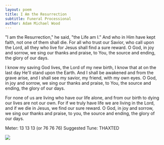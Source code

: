 ```yaml
---
layout: poem
title: I Am the Resurrection
subtitle: Funeral Processional
author: Adam Michael Wood
---
```


"I am the Resurrection," he said, "the Life am I." 
And who in Him have kept faith, not one of them shall die. 
For all who trust our Savior, who call upon the Lord,
all they who live for Jesus shall find a sure reward.
O God, in joy and sorrow, we sing our thanks and praise,
to You, the source and ending, the glory of our days.

I know my saving God lives, the Lord of my new birth,
I know that at on the last day He'll stand upon the Earth.
And I shall be awakened and from the grave arise,
and I shall see my savior, my friend, with my own eyes.
O God, in joy and sorrow, we sing our thanks and praise,
to You, the source and ending, the glory of our days.

For none of us are living who have our life alone,
and from our birth to dying our lives are not our own.
For if we truly have life we are living in the Lord,
and if we die in Jesus, we find our sure reward.
O God, in joy and sorrow, we sing our thanks and praise,
to you, the source and ending, the glory of our days.

Meter: 13 13 13 (or 76 76 76)
Suggested Tune: THAXTED

<img src="http://3.bp.blogspot.com/-IZP3WoaxrXM/Uo472amb0oI/AAAAAAAACFA/SsXCJeKHH3Q/s320/i-am-the-resurrection.png" />